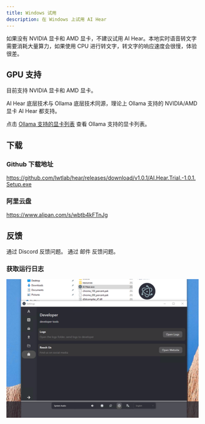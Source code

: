 ```yaml
---
title: Windows 试用
description: 在 Windows 上试用 AI Hear
---
```


如果没有 NVIDIA 显卡和 AMD 显卡，不建议试用 AI Hear。本地实时语音转文字需要消耗大量算力，如果使用 CPU 进行转文字，转文字的响应速度会很慢，体验很差。

## GPU 支持

目前支持 NVIDIA 显卡和 AMD 显卡。

AI Hear 底层技术与 Ollama 底层技术同源，理论上 Ollama 支持的 NVIDIA/AMD 显卡 AI Hear 都支持。

点击 [Ollama 支持的显卡列表](https://github.com/ollama/ollama/blob/main/docs/gpu.md) 查看 Ollama 支持的显卡列表。

## 下载

### Github 下载地址
https://github.com/lwtlab/hear/releases/download/v1.0.1/AI.Hear.Trial.-1.0.1.Setup.exe

### 阿里云盘

https://www.alipan.com/s/wbtb4kFTnJg

## 反馈

通过 Discord 反馈问题。
通过 邮件 反馈问题。

### 获取运行日志

![image-20240823113252734](./assets/image-20240823113252734.png)
